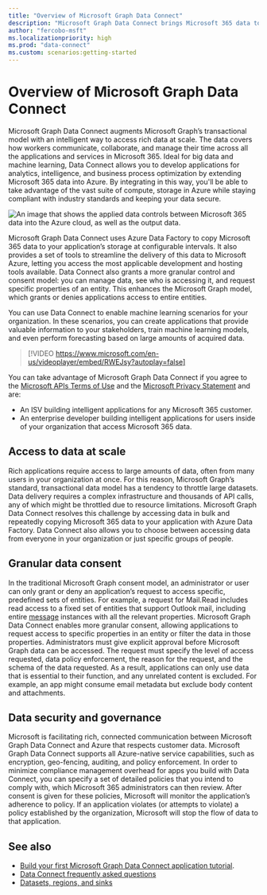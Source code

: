 ```yaml
---
title: "Overview of Microsoft Graph Data Connect"
description: "Microsoft Graph Data Connect brings Microsoft 365 data to Microsoft Azure, which gives you access to the best development and hosting tools to work with this data."
author: "fercobo-msft"
ms.localizationpriority: high
ms.prod: "data-connect"
ms.custom: scenarios:getting-started
---
```


# Overview of Microsoft Graph Data Connect

Microsoft Graph Data Connect augments Microsoft Graph’s transactional model with an intelligent way to access rich data at scale. The data covers how workers communicate, collaborate, and manage their time across all the applications and services in Microsoft 365. Ideal for big data and machine learning, Data Connect allows you to develop applications for analytics, intelligence, and business process optimization by extending Microsoft 365 data into Azure. By integrating in this way, you'll be able to take advantage of the vast suite of compute, storage in Azure while staying compliant with industry standards and keeping your data secure.

![An image that shows the applied data controls between Microsoft 365 data into the Azure cloud, as well as the output data.](images/data-connect-mgdc-capabilities.png)

Microsoft Graph Data Connect uses Azure Data Factory to copy Microsoft 365 data to your application’s storage at configurable intervals. It also provides a set of tools to streamline the delivery of this data to Microsoft Azure, letting you access the most applicable development and hosting tools available. Data Connect also grants a more granular control and consent model: you can manage data, see who is accessing it, and request specific properties of an entity. This enhances the Microsoft Graph model, which grants or denies applications access to entire entities.

You can use Data Connect to enable machine learning scenarios for your organization. In these scenarios, you can create applications that provide valuable information to your stakeholders, train machine learning models, and even perform forecasting based on large amounts of acquired data.

<!--<iframe class="video-iframe" style="width: 960px; height: 540px;" frameborder="0" allowfullscreen="true" src="https://www.microsoft.com/en-us/videoplayer/embed/RWEJsy?autoplay=false"> </iframe>-->

> [!VIDEO https://www.microsoft.com/en-us/videoplayer/embed/RWEJsy?autoplay=false]

You can take advantage of Microsoft Graph Data Connect if you agree to the [Microsoft APIs Terms of Use](/legal/microsoft-apis/terms-of-use?context=/graph/context) and the [Microsoft Privacy Statement](https://go.microsoft.com/fwlink/p/?LinkId=123161) and are:

- An ISV building intelligent applications for any Microsoft 365 customer.
- An enterprise developer building intelligent applications for users inside of your organization that access Microsoft 365 data.

## Access to data at scale

Rich applications require access to large amounts of data, often from many users in your organization at once. For this reason, Microsoft Graph’s standard, transactional data model has a tendency to throttle large datasets. Data delivery requires a complex infrastructure and thousands of API calls, any of which might be throttled due to resource limitations. Microsoft Graph Data Connect resolves this challenge by accessing data in bulk and repeatedly copying Microsoft 365 data to your application with Azure Data Factory. Data Connect also allows you to choose between accessing data from everyone in your organization or just specific groups of people.

## Granular data consent

In the traditional Microsoft Graph consent model, an administrator or user can only grant or deny an application’s request to access specific, predefined sets of entities. For example, a request for Mail.Read includes read access to a fixed set of entities that support Outlook mail, including entire [message](/graph/api/resources/message) instances with all the relevant properties. Microsoft Graph Data Connect enables more granular consent, allowing applications to request access to specific properties in an entity or filter the data in those properties. Administrators must give explicit approval before Microsoft Graph data can be accessed. The request must specify the level of access requested, data policy enforcement, the reason for the request, and the schema of the data requested. As a result, applications can only use data that is essential to their function, and any unrelated content is excluded. For example, an app might consume email metadata but exclude body content and attachments.

## Data security and governance

Microsoft is facilitating rich, connected communication between Microsoft Graph Data Connect and Azure that respects customer data. Microsoft Graph Data Connect supports all Azure-native service capabilities, such as encryption, geo-fencing, auditing, and policy enforcement. In order to minimize compliance management overhead for apps you build with Data Connect, you can specify a set of detailed policies that you intend to comply with, which Microsoft 365 administrators can then review. After consent is given for these policies, Microsoft will monitor the application’s adherence to policy. If an application violates (or attempts to violate) a policy established by the organization, Microsoft will stop the flow of data to that application.

## See also

- [Build your first Microsoft Graph Data Connect application tutorial](data-connect-quickstart.yml).
- [Data Connect frequently asked questions](data-connect-faq.md)
- [Datasets, regions, and sinks](data-connect-datasets.md)

